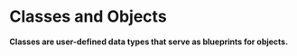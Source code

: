  # Classes and Objects

  **Classes are user-defined data types that serve as blueprints for objects.**
  
